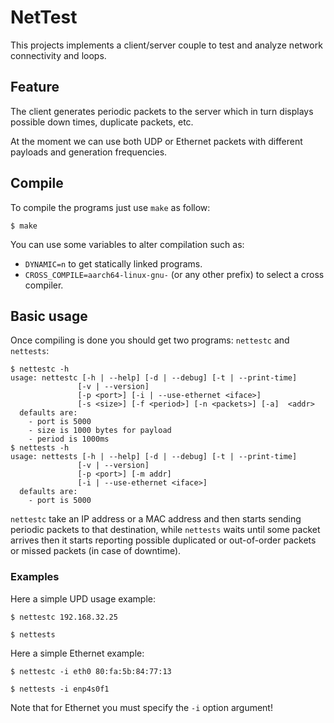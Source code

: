 # NetTest

This projects implements a client/server couple to test and analyze network connectivity and loops.

## Feature

The client generates periodic packets to the server which in turn displays
possible down times, duplicate packets, etc.

At the moment we can use both UDP or Ethernet packets with different payloads and generation frequencies.

## Compile

To compile the programs just use `make` as follow:

    $ make

You can use some variables to alter compilation such as:

* `DYNAMIC=n` to get statically linked programs.
* `CROSS_COMPILE=aarch64-linux-gnu-` (or any other prefix) to select a cross compiler.

## Basic usage

Once compiling is done you should get two programs: `nettestc` and `nettests`:

    $ nettestc -h
    usage: nettestc [-h | --help] [-d | --debug] [-t | --print-time]
                   [-v | --version]
                   [-p <port>] [-i | --use-ethernet <iface>]
                   [-s <size>] [-f <period>] [-n <packets>] [-a]  <addr>
      defaults are:
        - port is 5000
        - size is 1000 bytes for payload
        - period is 1000ms
    $ nettests -h
    usage: nettests [-h | --help] [-d | --debug] [-t | --print-time]
                   [-v | --version]
                   [-p <port>] [-m addr]
                   [-i | --use-ethernet <iface>]
      defaults are:
        - port is 5000

`nettestc` take an IP address or a MAC address and then starts sending periodic packets to that destination, while `nettests` waits until some packet arrives then it starts reporting possible duplicated or out-of-order packets or missed packets (in case of downtime).

### Examples

Here a simple UPD usage example:

    $ nettestc 192.168.32.25

    $ nettests

Here a simple Ethernet example:

    $ nettestc -i eth0 80:fa:5b:84:77:13

    $ nettests -i enp4s0f1

Note that for Ethernet you must specify the `-i` option argument!
